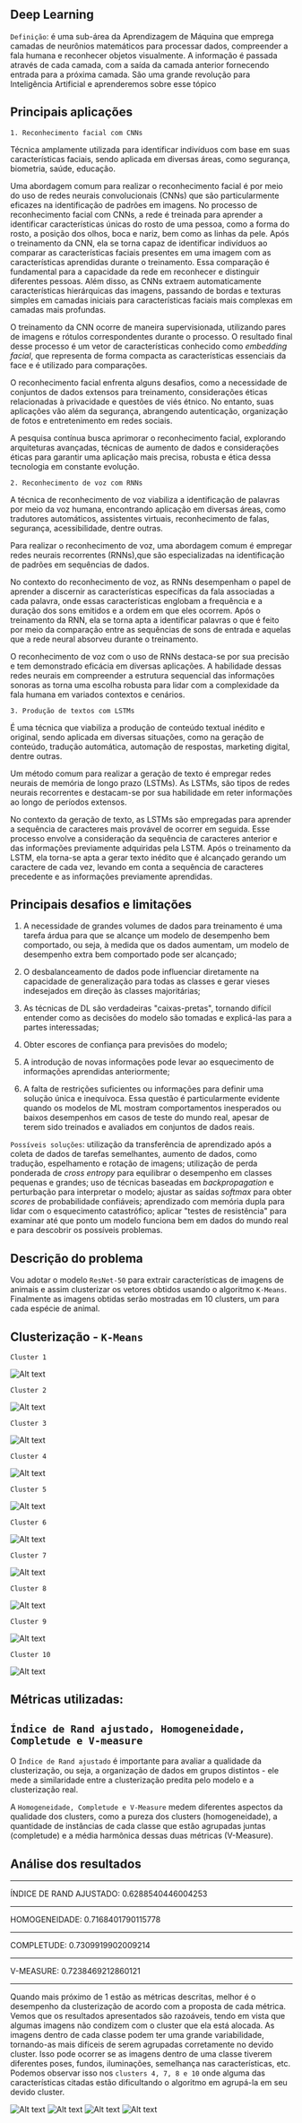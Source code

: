 ## Deep Learning

```Definição```: é uma sub-área da Aprendizagem de Máquina que emprega camadas de neurônios matemáticos para processar dados, compreender a fala humana e reconhecer objetos visualmente. A informação é passada através de cada camada, com a saída da camada anterior fornecendo entrada para a próxima camada. São uma grande revolução para Inteligência Artificial e aprenderemos sobre esse tópico

## Principais aplicações

```1. Reconhecimento facial com CNNs```

Técnica amplamente utilizada para identificar indivíduos com base em suas características faciais, sendo aplicada em diversas áreas, como segurança, biometria, saúde, educação.

Uma abordagem comum para realizar o reconhecimento facial é por meio do uso de redes neurais convolucionais (CNNs) que são particularmente eficazes na identificação de padrões em imagens. No processo de reconhecimento facial com CNNs, a rede é treinada para aprender a identificar características únicas do rosto de uma pessoa, como a forma do rosto, a posição dos olhos, boca e nariz, bem como as linhas da pele. Após o treinamento da CNN, ela se torna capaz de identificar indivíduos ao comparar as características faciais presentes em uma imagem com as características aprendidas durante o treinamento. Essa comparação é fundamental para a capacidade da rede em reconhecer e distinguir diferentes pessoas. Além disso, as CNNs extraem automaticamente características hierárquicas das imagens, passando de bordas e texturas simples em camadas iniciais para características faciais mais complexas em camadas mais profundas.

O treinamento da CNN ocorre de maneira supervisionada, utilizando pares de imagens e rótulos correspondentes durante o processo. O resultado final desse processo é um vetor de características conhecido como _embedding facial_, que representa de forma compacta as características essenciais da face e é utilizado para comparações.

O reconhecimento facial enfrenta alguns desafios, como a necessidade de conjuntos de dados extensos para treinamento, considerações éticas relacionadas à privacidade e questões de viés étnico. No entanto, suas aplicações vão além da segurança, abrangendo autenticação, organização de fotos e entretenimento em redes sociais.

A pesquisa contínua busca aprimorar o reconhecimento facial, explorando arquiteturas avançadas, técnicas de aumento de dados e considerações éticas para garantir uma aplicação mais precisa, robusta e ética dessa tecnologia em constante evolução.


```2. Reconhecimento de voz com RNNs```

A técnica de reconhecimento de voz viabiliza a identificação de palavras por meio da voz humana, encontrando aplicação em diversas áreas, como tradutores automáticos, assistentes virtuais, reconhecimento de falas, segurança, acessibilidade, dentre outras.

Para realizar o reconhecimento de voz, uma abordagem comum é empregar redes neurais recorrentes (RNNs),que são especializadas na identificação de padrões em sequências de dados.

No contexto do reconhecimento de voz, as RNNs desempenham o papel de aprender a discernir as características específicas da fala associadas a cada palavra, onde essas características englobam a frequência e a duração dos sons emitidos e a ordem em que eles ocorrem. Após o treinamento da RNN, ela se torna apta a identificar palavras o que é feito por meio da comparação entre as sequências de sons de entrada e aquelas que a rede neural absorveu durante o treinamento.

O reconhecimento de voz com o uso de RNNs destaca-se por sua precisão e tem demonstrado eficácia em diversas aplicações. A habilidade dessas redes neurais em compreender a estrutura sequencial das informações sonoras as torna uma escolha robusta para lidar com a complexidade da fala humana em variados contextos e cenários.

```3. Produção de textos com LSTMs```

É uma técnica que viabiliza a produção de conteúdo textual inédito e original, sendo aplicada em diversas situações, como na geração de conteúdo, tradução automática, automação de respostas, marketing digital, dentre outras.

Um método comum para realizar a geração de texto é empregar redes neurais de memória de longo prazo (LSTMs). As LSTMs, são tipos de redes neurais recorrentes e destacam-se por sua habilidade em reter informações ao longo de períodos extensos.

No contexto da geração de texto, as LSTMs são empregadas para aprender a sequência de caracteres mais provável de ocorrer em seguida. Esse processo envolve a consideração da sequência de caracteres anterior e das informações previamente adquiridas pela LSTM. Após o treinamento da LSTM, ela torna-se apta a gerar texto inédito que é alcançado gerando um caractere de cada vez, levando em conta a sequência de caracteres precedente e as informações previamente aprendidas.

## Principais desafios e limitações

1) A necessidade de grandes volumes de dados para treinamento é uma tarefa árdua para que se alcançe um modelo de desempenho bem comportado, ou seja, à medida que os dados aumentam, um modelo de desempenho extra bem comportado pode ser alcançado;

2) O desbalanceamento de dados pode influenciar diretamente na capacidade de generalização para todas as classes e gerar vieses indesejados em direção às classes majoritárias;

3) As técnicas de DL são verdadeiras "caixas-pretas", tornando difícil entender como as decisões do modelo são tomadas e explicá-las para a partes interessadas;

4) Obter escores de confiança para previsões do modelo;

5) A introdução de novas informações pode levar ao esquecimento de informações aprendidas anteriormente;

6) A falta de restrições suficientes ou informações para definir uma solução única e inequívoca. Essa questão é particularmente evidente quando os modelos de ML mostram comportamentos inesperados ou baixos desempenhos em casos de teste do mundo real, apesar de terem sido treinados e avaliados em conjuntos de dados reais.

```Possíveis soluções```: utilização da transferência de aprendizado após a coleta de dados de tarefas semelhantes, aumento de dados, como tradução, espelhamento e rotação de imagens; utilização de perda ponderada de _cross entropy_ para equilibrar o desempenho em classes pequenas e grandes; uso de técnicas baseadas em _backpropagation_ e perturbação para interpretar o modelo; ajustar as saídas _softmax_ para obter _scores_ de probabilidade confiáveis; aprendizado com memória dupla para lidar com o esquecimento catastrófico; aplicar "testes de resistência" para examinar até que ponto um modelo funciona bem em dados do mundo real e para descobrir os possíveis problemas. 


## Descrição do problema 

Vou adotar o modelo ```ResNet-50``` para extrair características de imagens de animais e assim clusterizar os vetores obtidos usando o algoritmo ```K-Means```. Finalmente as imagens obtidas serão mostradas em 10 clusters, um para cada espécie de animal.

## Clusterização - ```K-Means```
```Cluster 1```

![Alt text](c1.png)

```Cluster 2```

![Alt text](c2.png)

```Cluster 3```

![Alt text](c3.png)

```Cluster 4```

![Alt text](c4.png)

```Cluster 5```

![Alt text](c5.png)

```Cluster 6```

![Alt text](c6.png)

```Cluster 7```

![Alt text](c7.png)

```Cluster 8```

![Alt text](c8.png)

```Cluster 9```

![Alt text](c9.png)

```Cluster 10```

![Alt text](c10.png)


## Métricas utilizadas: 
## ```Índice de Rand ajustado, Homogeneidade, Completude e V-measure``` 

O ```Índice de Rand ajustado``` é importante para avaliar a qualidade da clusterização, ou seja, a organização de dados em grupos distintos - ele mede a similaridade entre a clusterização predita pelo modelo e a clusterização real.

A ```Homogeneidade, Completude e V-Measure``` medem diferentes aspectos da qualidade dos clusters, como a pureza dos clusters (homogeneidade), a quantidade de instâncias de cada classe que estão agrupadas juntas (completude) e a média harmônica dessas duas métricas (V-Measure).


## Análise dos resultados

  *******************************************
  ÍNDICE DE RAND AJUSTADO: 0.6288540446004253

  *********************************
  HOMOGENEIDADE: 0.7168401790115778

  ******************************
  COMPLETUDE: 0.7309919902009214

  *****************************
  V-MEASURE: 0.7238469212860121
  *****************************


Quando mais próximo de 1 estão as métricas descritas, melhor é o desempenho da clusterização de acordo com a proposta de cada métrica. Vemos que os resultados apresentados são razoáveis, tendo em vista que algumas imagens não condizem com o cluster que ela está alocada. As imagens dentro de cada classe podem ter uma grande variabilidade, tornando-as mais difíceis de serem agrupadas corretamente no devido cluster. Isso pode ocorrer se as imagens dentro de uma classe tiverem diferentes poses, fundos, iluminações, semelhança nas características, etc. Podemos observar isso nos ```clusters 4, 7, 8 e 10``` onde alguma das características citadas estão dificultando o algoritmo em agrupá-la em seu devido cluster.

                      
![Alt text](c4.png)
![Alt text](c7.png)
![Alt text](c8.png)
![Alt text](c10.png)




